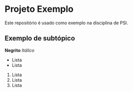 # Projeto Exemplo

Este repositório é usado como exemplo na disciplina de PSI.

## Exemplo de subtópico

**Negrito**
*Itálico*

- Lista
- Lista

1. Lista
2. Lista
3. Lista